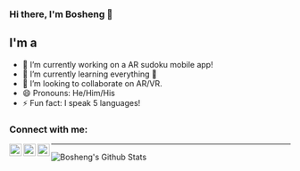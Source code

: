### Hi there, I'm Bosheng 👋

## I'm a 
- 🔭 I’m currently working on a AR sudoku mobile app!
- 🌱 I’m currently learning everything 🤣
- 👯 I’m looking to collaborate on AR/VR.
- 😄 Pronouns: He/Him/His
- ⚡ Fun fact: I speak 5 languages! 

### Connect with me:

[<img align="left" alt="boshengjian | LinkedIn" width="22px" src="https://cdn.jsdelivr.net/npm/simple-icons@v3/icons/linkedin.svg" />][linkedin]

[<img align="left" alt="boshengjian | Instagram" width="22px" src="https://cdn.jsdelivr.net/npm/simple-icons@v3/icons/instagram.svg" />][instagram]


[<img align="left" alt="boshengjian | Facebook" width="22px" src="https://cdn.jsdelivr.net/npm/simple-icons@v3/icons/facebook.svg" />][facebook]




---

<img align="left" alt="Bosheng's Github Stats" src="https://github-readme-stats.bsjian.vercel.app/api?username=bsjian&show_icons=true&hide_border=true" />

<!--
**bsjian/bsjian** is a ✨ _special_ ✨ repository because its `README.md` (this file) appears on your GitHub profile.

Here are some ideas to get you started:

- 🔭 I’m currently working on ...
- 🌱 I’m currently learning ...
- 👯 I’m looking to collaborate on ...
- 🤔 I’m looking for help with ...
- 💬 Ask me about ...
- 📫 How to reach me: ...
- 😄 Pronouns: ...
- ⚡ Fun fact: ...
-->


[linkedin]: https://www.linkedin.com/in/boshengjian/
[instagram]: https://www.instagram.com/harukyob/
[facebook]: https://www.facebook.com/junior.jian
